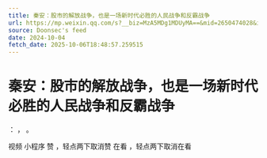 ```yaml
---
title: 秦安：股市的解放战争，也是一场新时代必胜的人民战争和反霸战争
url: https://mp.weixin.qq.com/s?__biz=MzA5MDg1MDUyMA==&mid=2650474028&idx=1&sn=5bf3ed7bba04613dc62f08da90e48a88
source: Doonsec's feed
date: 2024-10-04
fetch_date: 2025-10-06T18:48:57.259515
---
```


# 秦安：股市的解放战争，也是一场新时代必胜的人民战争和反霸战争

：
，
。

视频
小程序
赞
，轻点两下取消赞
在看
，轻点两下取消在看